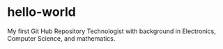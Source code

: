 # hello-world
My first Git Hub Repository
Technologist with background in Electronics, Computer Science, and mathematics.

